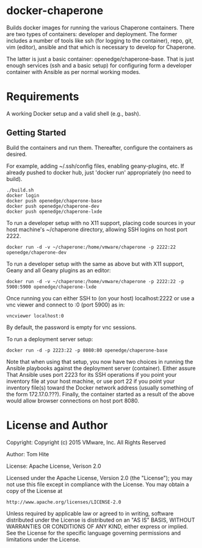 # docker-chaperone

Builds docker images for running the various Chaperone containers. There are
two types of containers: developer and deployment. The former includes a number
of tools like ssh (for logging to the container), repo, git, vim (editor),
ansible and that which is necessary to develop for Chaperone.

The latter is just a basic container: openedge/chaperone-base. That is just
enough services (ssh and a basic setup) for configuring form a developer
container with Ansible as per normal working modes.

# Requirements

A working Docker setup and a valid shell (e.g., bash).

## Getting Started
Build the containers and run them. Thereafter, configure the containers as
desired.

For example, adding ~/.ssh/config files, enabling geany-plugins, etc. If
already pushed to docker hub, just 'docker run' appropriately (no need to
build).

```
./build.sh
docker login
docker push openedge/chaperone-base
docker push openedge/chaperone-dev
docker push openedge/chaperone-lxde
```

To run a developer setup with no X11 support, placing code sources in
your host machine's ~/chaperone directory, allowing SSH logins on host
port 2222.

```
docker run -d -v ~/chaperone:/home/vmware/chaperone -p 2222:22 openedge/chaperone-dev
```

To run a developer setup with the same as above but with X11 support,
Geany and all Geany plugins as an editor:

```
docker run -d -v ~/chaperone:/home/vmware/chaperone -p 2222:22 -p 5900:5900 openedge/chaperone-lxde
```

Once running you can either SSH to (on your host) localhost:2222 or use a vnc
viewer and connect to :0 (port 5900) as in:

```
vncviewer localhost:0
```

By default, the password is empty for vnc sessions.

To run a deployment server setup:

```
docker run -d -p 2223:22 -p 8080:80 openedge/chaperone-base
```

Note that when using that setup, you now have two choices in running the
Ansible playbooks against the deployment server (container). Either assure
That Ansible uses port 2223 for its SSH operations if you point your inventory
file at your host machine, or use port 22 if you point your inventory file(s)
toward the Docker network address (usually something of the form 172.17.0.???).
Finally, the container started as a result of the above would allow browser
connections on host port 8080.

# License and Author

Copyright: Copyright (c) 2015 VMware, Inc. All Rights Reserved

Author: Tom Hite

License: Apache License, Verison 2.0

Licensed under the Apache License, Version 2.0 (the "License");
you may not use this file except in compliance with the License.
You may obtain a copy of the License at

    http://www.apache.org/licenses/LICENSE-2.0

Unless required by applicable law or agreed to in writing, software
distributed under the License is distributed on an "AS IS" BASIS,
WITHOUT WARRANTIES OR CONDITIONS OF ANY KIND, either express or implied.
See the License for the specific language governing permissions and
limitations under the License.

